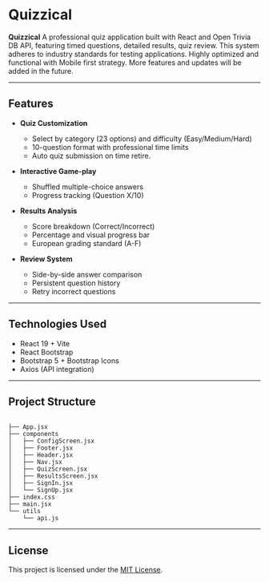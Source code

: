 # Quizzical

**Quizzical** A professional quiz application built with React and Open Trivia DB API, featuring timed questions, detailed results, quiz review. This system adheres to industry standards for testing applications. Highly optimized and functional with Mobile first strategy. More features and updates will be added in the future.

---

## Features

- **Quiz Customization**

  - Select by category (23 options) and difficulty (Easy/Medium/Hard)
  - 10-question format with professional time limits
  - Auto quiz submission on time retire.

- **Interactive Game-play**

  - Shuffled multiple-choice answers
  - Progress tracking (Question X/10)

- **Results Analysis**

  - Score breakdown (Correct/Incorrect)
  - Percentage and visual progress bar
  - European grading standard (A-F)

- **Review System**
  - Side-by-side answer comparison
  - Persistent question history
  - Retry incorrect questions

---

## Technologies Used

- React 19 + Vite
- React Bootstrap
- Bootstrap 5 + Bootstrap Icons
- Axios (API integration)

---

## Project Structure

```

├── App.jsx
├── components
│   ├── ConfigScreen.jsx
│   ├── Footer.jsx
│   ├── Header.jsx
│   ├── Nav.jsx
│   ├── QuizScreen.jsx
│   ├── ResultsScreen.jsx
│   ├── SignIn.jsx
│   └── SignUp.jsx
├── index.css
├── main.jsx
└── utils
    └── api.js

```

---

## License

This project is licensed under the [MIT License](LICENSE).

